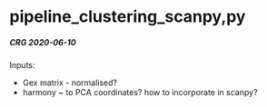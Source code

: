 # pipeline_clustering_scanpy,py
##### CRG 2020-06-10

Inputs:
- Gex matrix - normalised?
- harmony ~ to PCA coordinates? how to incorporate in scanpy?

